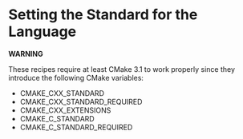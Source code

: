 # Setting the Standard for the Language

**WARNING**

These recipes require at least CMake 3.1 to work properly since they introduce the following CMake variables:
- CMAKE_CXX_STANDARD
- CMAKE_CXX_STANDARD_REQUIRED
- CMAKE_CXX_EXTENSIONS
- CMAKE_C_STANDARD
- CMAKE_C_STANDARD_REQUIRED

